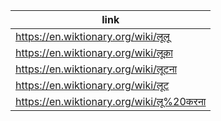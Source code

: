 |link|
|----|
|https://en.wiktionary.org/wiki/लूलू|
|https://en.wiktionary.org/wiki/लूक़ा|
|https://en.wiktionary.org/wiki/लूटना|
|https://en.wiktionary.org/wiki/लूट|
|https://en.wiktionary.org/wiki/लू%20करना|
